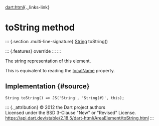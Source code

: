 [dart:html](../../dart-html/dart-html-library){._links-link}

toString method
===============

::: {.section .multi-line-signature}
[String](../../dart-core/string-class) toString()

::: {.features}
override
:::
:::

The string representation of this element.

This is equivalent to reading the [localName](../element/localname)
property.

Implementation {#source}
--------------

``` {.language-dart data-language="dart"}
String toString() => JS('String', 'String(#)', this);
```

::: {._attribution}
© 2012 the Dart project authors\
Licensed under the BSD 3-Clause \"New\" or \"Revised\" License.\
<https://api.dart.dev/stable/2.18.5/dart-html/AreaElement/toString.html>
:::
